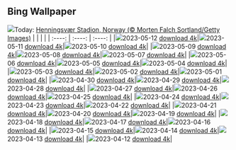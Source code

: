 ## Bing Wallpaper
![](./wallpaper/2023-05-12.jpg)Today: [Henningsvær Stadion, Norway (© Morten Falch Sortland/Getty Images)](./wallpaper/2023-05-12.jpg)
|      |      |      |
| :----: | :----: | :----: |
|![](./wallpaper/2023-05-12_sm.jpg)2023-05-12 [download 4k](./wallpaper/2023-05-12.jpg)|![](./wallpaper/2023-05-11_sm.jpg)2023-05-11 [download 4k](./wallpaper/2023-05-11.jpg)|![](./wallpaper/2023-05-10_sm.jpg)2023-05-10 [download 4k](./wallpaper/2023-05-10.jpg)|
|![](./wallpaper/2023-05-09_sm.jpg)2023-05-09 [download 4k](./wallpaper/2023-05-09.jpg)|![](./wallpaper/2023-05-08_sm.jpg)2023-05-08 [download 4k](./wallpaper/2023-05-08.jpg)|![](./wallpaper/2023-05-07_sm.jpg)2023-05-07 [download 4k](./wallpaper/2023-05-07.jpg)|
|![](./wallpaper/2023-05-06_sm.jpg)2023-05-06 [download 4k](./wallpaper/2023-05-06.jpg)|![](./wallpaper/2023-05-05_sm.jpg)2023-05-05 [download 4k](./wallpaper/2023-05-05.jpg)|![](./wallpaper/2023-05-04_sm.jpg)2023-05-04 [download 4k](./wallpaper/2023-05-04.jpg)|
|![](./wallpaper/2023-05-03_sm.jpg)2023-05-03 [download 4k](./wallpaper/2023-05-03.jpg)|![](./wallpaper/2023-05-02_sm.jpg)2023-05-02 [download 4k](./wallpaper/2023-05-02.jpg)|![](./wallpaper/2023-05-01_sm.jpg)2023-05-01 [download 4k](./wallpaper/2023-05-01.jpg)|
|![](./wallpaper/2023-04-30_sm.jpg)2023-04-30 [download 4k](./wallpaper/2023-04-30.jpg)|![](./wallpaper/2023-04-29_sm.jpg)2023-04-29 [download 4k](./wallpaper/2023-04-29.jpg)|![](./wallpaper/2023-04-28_sm.jpg)2023-04-28 [download 4k](./wallpaper/2023-04-28.jpg)|
|![](./wallpaper/2023-04-27_sm.jpg)2023-04-27 [download 4k](./wallpaper/2023-04-27.jpg)|![](./wallpaper/2023-04-26_sm.jpg)2023-04-26 [download 4k](./wallpaper/2023-04-26.jpg)|![](./wallpaper/2023-04-25_sm.jpg)2023-04-25 [download 4k](./wallpaper/2023-04-25.jpg)|
|![](./wallpaper/2023-04-24_sm.jpg)2023-04-24 [download 4k](./wallpaper/2023-04-24.jpg)|![](./wallpaper/2023-04-23_sm.jpg)2023-04-23 [download 4k](./wallpaper/2023-04-23.jpg)|![](./wallpaper/2023-04-22_sm.jpg)2023-04-22 [download 4k](./wallpaper/2023-04-22.jpg)|
|![](./wallpaper/2023-04-21_sm.jpg)2023-04-21 [download 4k](./wallpaper/2023-04-21.jpg)|![](./wallpaper/2023-04-20_sm.jpg)2023-04-20 [download 4k](./wallpaper/2023-04-20.jpg)|![](./wallpaper/2023-04-19_sm.jpg)2023-04-19 [download 4k](./wallpaper/2023-04-19.jpg)|
|![](./wallpaper/2023-04-18_sm.jpg)2023-04-18 [download 4k](./wallpaper/2023-04-18.jpg)|![](./wallpaper/2023-04-17_sm.jpg)2023-04-17 [download 4k](./wallpaper/2023-04-17.jpg)|![](./wallpaper/2023-04-16_sm.jpg)2023-04-16 [download 4k](./wallpaper/2023-04-16.jpg)|
|![](./wallpaper/2023-04-15_sm.jpg)2023-04-15 [download 4k](./wallpaper/2023-04-15.jpg)|![](./wallpaper/2023-04-14_sm.jpg)2023-04-14 [download 4k](./wallpaper/2023-04-14.jpg)|![](./wallpaper/2023-04-13_sm.jpg)2023-04-13 [download 4k](./wallpaper/2023-04-13.jpg)|
|![](./wallpaper/2023-04-12_sm.jpg)2023-04-12 [download 4k](./wallpaper/2023-04-12.jpg)|